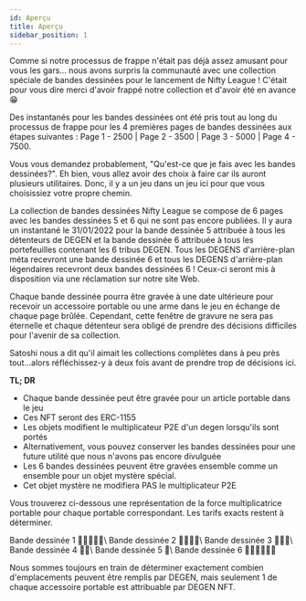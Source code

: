 ```yaml
---
id: Aperçu
title: Aperçu
sidebar_position: 1
---
```


Comme si notre processus de frappe n'était pas déjà assez amusant pour vous les gars... nous avons surpris la communauté avec une collection spéciale de bandes dessinées pour le lancement de Nifty League ! C'était pour vous dire merci d'avoir frappé notre collection et d'avoir été en avance 😁

Des instantanés pour les bandes dessinées ont été pris tout au long du processus de frappe pour les 4 premières pages de bandes dessinées aux étapes suivantes : Page 1 - 2500 | Page 2 - 3500 | Page 3 - 5000 | Page 4 - 7500.

Vous vous demandez probablement, "Qu'est-ce que je fais avec les bandes dessinées?". Eh bien, vous allez avoir des choix à faire car ils auront plusieurs utilitaires. Donc, il y a un jeu dans un jeu ici pour que vous choisissiez votre propre chemin.

La collection de bandes dessinées Nifty League se compose de 6 pages avec les bandes dessinées 5 et 6 qui ne sont pas encore publiées. Il y aura un instantané le 31/01/2022 pour la bande dessinée 5 attribuée à tous les détenteurs de DEGEN et la bande dessinée 6 attribuée à tous les portefeuilles contenant les 6 tribus DEGEN. Tous les DEGENS d'arrière-plan méta recevront une bande dessinée 6 et tous les DEGENS d'arrière-plan légendaires recevront deux bandes dessinées 6 ! Ceux-ci seront mis à disposition via une réclamation sur notre site Web.

Chaque bande dessinée pourra être gravée à une date ultérieure pour recevoir un accessoire portable ou une arme dans le jeu en échange de chaque page brûlée. Cependant, cette fenêtre de gravure ne sera pas éternelle et chaque détenteur sera obligé de prendre des décisions difficiles pour l'avenir de sa collection.

Satoshi nous a dit qu'il aimait les collections complètes dans à peu près tout…alors réfléchissez-y à deux fois avant de prendre trop de décisions ici.

**TL; DR**

- Chaque bande dessinée peut être gravée pour un article portable dans le jeu
- Ces NFT seront des ERC-1155
- Les objets modifient le multiplicateur P2E d'un degen lorsqu'ils sont portés
- Alternativement, vous pouvez conserver les bandes dessinées pour une future utilité que nous n'avons pas encore divulguée
- Les 6 bandes dessinées peuvent être gravées ensemble comme un ensemble pour un objet mystère spécial.
- Cet objet mystère ne modifiera PAS le multiplicateur P2E

Vous trouverez ci-dessous une représentation de la force multiplicatrice portable pour chaque portable correspondant. Les tarifs exacts restent à déterminer.

Bande dessinée 1 💪💪💪💪💪\ Bande dessinée 2 💪💪💪💪\ Bande dessinée 3 💪💪💪\ Bande dessinée 4 💪💪\ Bande dessinée 5 💪\ Bande dessinée 6 💪💪💪💪💪💪


Nous sommes toujours en train de déterminer exactement combien d'emplacements peuvent être remplis par DEGEN, mais seulement 1 de chaque accessoire portable est attribuable par DEGEN NFT. 
